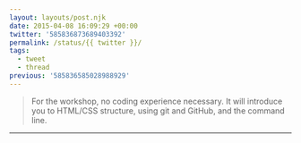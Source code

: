 ```yaml
---
layout: layouts/post.njk
date: 2015-04-08 16:09:29 +00:00
twitter: '585836873689403392'
permalink: /status/{{ twitter }}/
tags: 
  - tweet
  - thread
previous: '585836585028988929'
---
```


> For the workshop, no coding experience necessary. It will introduce you to HTML/CSS structure, using git and GitHub, and the command line.

---
